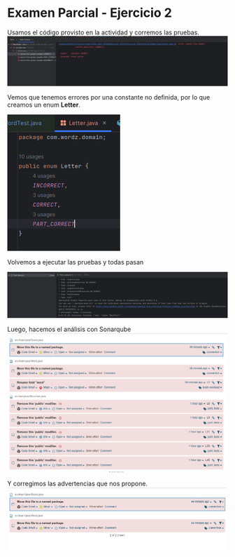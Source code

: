 # Examen Parcial - Ejercicio 2
Usamos el código provisto en la actividad y corremos las pruebas.
![alt text](<Imagenes/IMAGEN 1.png>)

Vemos que tenemos errores por una constante no definida, por lo que creamos un enum **Letter**.

![alt text](<Imagenes/IMAGEN 2.png>)

Volvemos a ejecutar las pruebas y todas pasan


![alt text](<Imagenes/IMAGEN 3.png>)


Luego, hacemos el análisis con Sonarqube
![alt text](<Imagenes/IMAGEN 4.png>)

Y corregimos las advertencias que nos propone.
![alt text](<Imagenes/IMAGEN 5.png>)